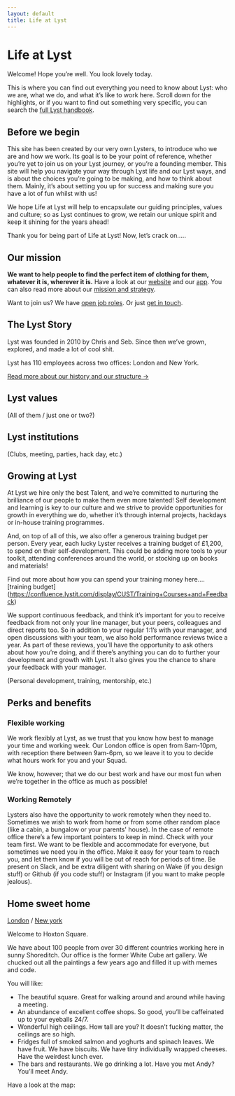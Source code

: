 ```yaml
---
layout: default
title: Life at Lyst
---
```


# Life at Lyst

Welcome! Hope you’re well. You look lovely today. 

This is where you can find out everything you need to know about Lyst: who we are, what we do, and what it’s like to work here. Scroll down for the highlights, or if you want to find out something very specific, you can search the [full Lyst handbook](https://confluence.lystit.com/pages/viewpage.action?pageId=327940&preview=/327940/15116145/Employee%20Handbook%20UK%20v3%20July%2017.pdf).

## Before we begin

This site has been created by our very own Lysters, to introduce who we are and how we work. Its goal is to be your point of reference, whether you’re yet to join us on your Lyst journey, or you’re a founding member. This site will help you navigate your way through Lyst life and our Lyst ways, and is about the choices you’re going to be making, and how to think about them. Mainly, it’s about setting you up for success and making sure you have a lot of fun whilst with us! 

We hope Life at Lyst will help to encapsulate our guiding principles, values and culture; so as Lyst continues to grow, we retain our unique spirit and keep it shining for the years ahead! 

Thank you for being part of Life at Lyst! Now, let’s crack on…..

## Our mission

**We want to help people to find the perfect item of clothing for them, whatever it is, wherever it is.** Have a look at our [website](http://www.lyst.com) and our [app](https://itunes.apple.com/gb/app/lyst-find-your-fashion/id597940518?mt=8). You can also read more about our [mission and strategy](#).

Want to join us? We have [open job roles](https://www.lyst.co.uk/careers/). Or just [get in touch](#).


## The Lyst Story

Lyst was founded in 2010 by Chris and Seb. Since then we’ve grown, explored, and made a lot of cool shit.

Lyst has 110 employees across two offices: London and New York.

[Read more about our history and our structure →](#)


## Lyst values

(All of them / just one or two?)


## Lyst institutions

(Clubs, meeting, parties, hack day, etc.)




## Growing at Lyst

At Lyst we hire only the best Talent, and we’re committed to nurturing the brilliance of our people to make them even more talented! Self development and learning is key to our culture and we strive to provide opportunities for growth in everything we do, whether it’s through internal projects, hackdays or in-house training programmes. 

And, on top of all of this, we also offer a generous training budget per person. Every year, each lucky Lyster receives a training budget of £1,200, to spend on their self-development. This could be adding more tools to your toolkit, attending conferences around the world, or stocking up on books and materials! 

Find out more about how you can spend your training money here…. [training budget] (https://confluence.lystit.com/display/CUST/Training+Courses+and+Feedback)

We support continuous feedback, and think it’s important for you to receive feedback from not only your line manager, but your peers, colleagues and direct reports too. So in addition to your regular 1:1’s with your manager, and open discussions with your team, we also hold performance reviews twice a year. As part of these reviews, you’ll have the opportunity to ask others about how you’re doing, and if there’s anything you can do to further your development and growth with Lyst. It also gives you the chance to share your feedback with your manager.



(Personal development, training, mentorship, etc.)


## Perks and benefits

### Flexible working

We work flexibly at Lyst, as we trust that you know how best to manage your time and working week. Our London office is open from 8am-10pm, with reception there between 9am-6pm, so we leave it to you to decide what hours work for you and your Squad. 

We know, however; that we do our best work and have our most fun when we’re together in the office as much as possible!

### Working Remotely

Lysters also have the opportunity to work remotely when they need to. Sometimes we wish to work from home or from some other random place (like a cabin, a bungalow or your parents' house). In the case of remote office there’s a few important pointers to keep in mind.
Check with your team first. We want to be flexible and accommodate for everyone, but sometimes we need you in the office.
Make it easy for your team to reach you, and let them know if you will be out of reach for periods of time.
Be present on Slack, and be extra diligent with sharing on Wake (if you design stuff) or Github (if you code stuff) or Instagram (if you want to make people jealous).

## Home sweet home

[London](#) / [New york](#)

Welcome to Hoxton Square.

We have about 100 people from over 30 different countries working here in sunny Shoreditch. Our office is the former White Cube art gallery. We chucked out all the paintings a few years ago and filled it up with memes and code.

You will like:
* The beautiful square. Great for walking around and around while having a meeting.
* An abundance of excellent coffee shops. So good, you’ll be caffeinated up to your eyeballs 24/7.
* Wonderful high ceilings. How tall are you? It doesn’t fucking matter, the ceilings are so high.
* Fridges full of smoked salmon and yoghurts and spinach leaves. We have fruit. We have biscuits. We have tiny individually wrapped cheeses. Have the weirdest lunch ever.
* The bars and restaurants. We go drinking a lot. Have you met Andy? You’ll meet Andy.

Have a look at the map:


